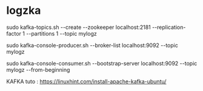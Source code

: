 # logzka

sudo kafka-topics.sh --create --zookeeper localhost:2181 --replication-factor 1 --partitions 1 --topic mylogz


sudo kafka-console-producer.sh --broker-list localhost:9092 --topic mylogz


sudo kafka-console-consumer.sh --bootstrap-server localhost:9092 --topic mylogz --from-beginning


KAFKA tuto : https://linuxhint.com/install-apache-kafka-ubuntu/
